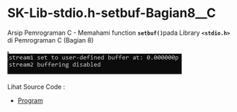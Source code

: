 # SK-Lib-stdio.h-setbuf-Bagian8__C
Arsip Pemrograman C - Memahami function <code><b>setbuf()</b></code>pada Library <code><b>&lt;stdio.h></b></code> di Pemrograman C (Bagian 8)<br><br>
<img src="https://github.com/RizkyKhapidsyah/SK-Lib-stdio.h-setbuf-Bagian8__C/blob/master/SK-Lib-stdio.h-setbuf-Bagian8__C/result/001.PNG"><br><br>
Lihat Source Code : <br>
- <a href="https://github.com/RizkyKhapidsyah/SK-Lib-stdio.h-setbuf-Bagian8__C/blob/master/SK-Lib-stdio.h-setbuf-Bagian8__C/Source.c">Program</a>
